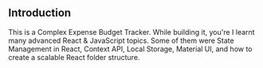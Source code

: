 



## Introduction

This is a Complex Expense Budget Tracker. While building it, you're I learnt many advanced React & JavaScript topics. Some of them were State Management in React, Context API, Local Storage, Material UI, and how to create a scalable React folder structure.
